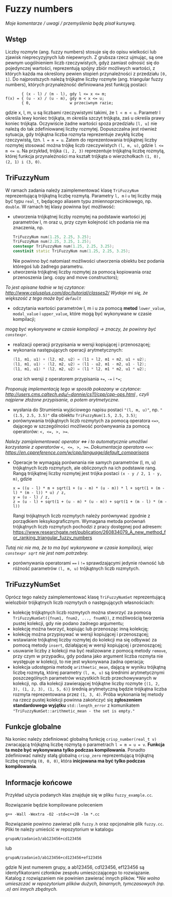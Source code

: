 # Fuzzy numbers

_Moje komentarze / uwagi / przemyślenia będę pisał kursywą._
## Wstęp
Liczby rozmyte (ang. fuzzy numbers) stosuje się do opisu wielkości lub zjawisk
nieprecyzyjnych lub niepewnych. Z grubsza rzecz ujmując, są one pewnym
uogólnieniem liczb rzeczywistych, gdyż zamiast odnosić się do pojedynczej
wartości, reprezentują spójny zbiór możliwych wartości, z których każda ma
określony pewien stopień przynależności z przedziału `[0, 1]`. Do najprostszych
należą trójkątne liczby rozmyte (ang. triangular fuzzy numbers), których
przynależność definiowana jest funkcją postaci:
```
       { (x - l) / (m - l), gdy l <= x <= m;
f(x) = { (u - x) / (u - m), gdy m < x <= u;
       { 0,                 w przeciwnym razie;
```
gdzie x, l, m, u są liczbami rzeczywistymi takimi, że `l < m < u`. Parametr l
określa lewy koniec trójkąta, m określa szczyt trójkąta, zaś u określa prawy
koniec trójkąta. Oczywiście żadne wartości spoza przedziału `[l, u]` nie należą
do tak zdefiniowanej liczby rozmytej. Dopuszczalna jest również sytuacja, gdy
trójkątna liczba rozmyta reprezentuje zwykłą liczbę rzeczywistą, tzn.
`l = m = u`. Zatem do reprezentowania trójkątnej liczby rozmytej stosować można
trójkę liczb rzeczywistych `(l, m, u)`, gdzie `l <= m <= u`.
Na przykład, trójka `(1, 2, 3)` reprezentuje trójkątną liczbę rozmytą, której
funkcja przynależności ma kształt trójkąta o wierzchołkach `(1, 0), (2, 1)
i (3, 0)`.
## TriFuzzyNum
W ramach zadania należy zaimplementować klasę `TriFuzzyNum` reprezentującą
trójkątną liczbę rozmytą. Parametry `l, m` i `u` tej liczby mają być typu `real_t`,
będącego aliasem typu zmiennoprzecinkowego, np. `double`. W ramach tej klasy
powinna być możliwość:
- utworzenia trójkątnej liczby rozmytej na podstawie wartości jej parametrów
  l, m oraz u, przy czym kolejność ich podania nie ma znaczenia, np.
  ```C++
  TriFuzzyNum num(1.25, 2.25, 3.25);
  TriFuzzyNum num(2.25, 3.25, 1.25);
  constexpr TriFuzzyNum num(1.25, 2.25, 3.25);
  constinit static TriFuzzyNum num(1.25, 2.25, 3.25);
  ```
  Nie powinno być natomiast możliwości utworzenia obiektu bez podania któregoś
  lub żadnego parametru.
- utworzenia trójkątnej liczby rozmytej za pomocą kopiowania oraz przenoszenia
  (ang. copy and move constructors);

_To jest opisane ładnie w tej czytance: http://www.cplusplus.com/doc/tutorial/classes2/
Wydaje mi się, że większość z tego może być `default`_

- odczytania wartości parametrów l, m i u za pomocą **metod** `lower_value`,
  `modal_value` i `upper_value`, które mogą być wykonywane w czasie kompilacji;

_mogą być wykonywane w czasie kompilacji -> znaczy, że powinny być `constexpr`._

- realizacji operacji przypisania w wersji kopiującej i przenoszącej;
- wykonania następujących operacji arytmetycznych:
  ```C++
  (l1, m1, u1) + (l2, m2, u2) = (l1 + l2, m1 + m2, u1 + u2);
  (l1, m1, u1) - (l2, m2, u2) = (l1 - u2, m1 - m2, u1 - l2);
  (l1, m1, u1) * (l2, m2, u2) = (l1 * l2, m1 * m2, u1 * u2);
  ```
  oraz ich wersji z operatorem przypisania `+=`, `-=` i `*=`;

_Proponuję implementację tego w sposób pokazany w czytance:
http://users.cms.caltech.edu/~donnie/cs11/cpp/cpp-ops.html
, czyli najpierw złożone przypisanie, a potem arytmetyczne._

- wysłania do Strumienia wyjściowego napisu postaci `"(l, m, u)"`, np.
  `"(1.5, 2.5, 3.5)"` dla obiektu `TriFuzzyNum(1.5, 2.5, 3.5)`;
- porównywania trójkątnych liczb rozmytych za pomocą operatora `<=>`,
  dającego w szczególności możliwość porównywania za pomocą operatorów:
  `<, <=, >, >=`.

_Należy zamiplementować operator <=> i to automatycznie umożliwi korzystanie z
  operatorów `<, <=, >, >=`. Dokumentacja operatora `<=>`:
https://en.cppreference.com/w/cpp/language/default_comparisons_

- Operacje te wymagają porównania nie samych parametrów (l, m, u) trójkątnych
  liczb rozmytych, ale obliczonych na ich podstawie rang. Rangą trójkątnej
  liczby rozmytej jest trójka postaci `(x - y / 2, 1 - y, m)`, gdzie
  ```
  x = ((u - l) * m + sqrt(1 + (u - m) * (u - m)) * l + sqrt(1 + (m - l) * (m - l)) * u) / z,
  y = (u - l) / z,
  z = (u - l) + sqrt(1 + (u - m) * (u - m)) + sqrt(1 + (m - l) * (m - l))
  ```
  Rangi trójkątnych liczb rozmytych należy porównywać zgodnie z porządkiem
  leksykograficznym. Wymagana metoda porównań trójkątnych liczb rozmytych
  pochodzi z pracy dostępnej pod adresem:
  https://www.researchgate.net/publication/260834079_A_new_method_for_ranking_triangular_fuzzy_numbers

_Tutaj nic nie ma, że to ma być wykonywane w czasie kompilacji, więc `constexpr sqrt`
nie jest nam potrzebny._

- porównywania operatorami `==` i `!=` sprawdzającymi jedynie równość lub różność
  parametrów `(l, m, u)` trójkątnych liczb rozmytych.
## TriFuzzyNumSet
Oprócz tego należy zaimplementować klasę `TriFuzzyNumSet` reprezentującą
wielozbiór trójkątnych liczb rozmytych o następujących własnościach:
- kolekcję trójkątnych liczb rozmytych można stworzyć za pomocą
  `TriFuzzyNumSet({fnum1, fnum2, ..., fnumN})`,
  z możliwością tworzenia pustej kolekcji, gdy nie podano żadnego argumentu;
- kolekcję można tworzyć, kopiując lub przenosząc inną kolekcję;
- kolekcję można przypisywać w wersji kopiującej i przenoszącej;
- wstawianie trójkątnej liczby rozmytej do kolekcji ma się odbywać za pomocą
  metody `insert`, działającej w wersji kopiującej i przenoszącej;
- usuwanie liczby z kolekcji ma być realizowane z pomocą metody `remove`, przy
  czym w przypadku, gdy podana jako argument liczba rozmyta nie występuje
  w kolekcji, to nie jest wykonywana żadna operacja;
- kolekcja udostępnia metodę `arithmetic_mean`, dającą w wyniku trójkątną
  liczbę rozmytą, której parametry `(l, m, u)` są średnimi arytmetycznymi
  poszczególnych parametrów wszystkich liczb przechowywanych w kolekcji, np.
  dla kolekcji zawierającej trójkątne liczby rozmyte
  `{(1, 2, 3), (1, 2, 3), (1, 5, 6)}`
  średnią arytmetyczną będzie trójkątna liczba rozmyta reprezentowana przez
  `(1, 3, 4)`.
  Próba wykonania tej metody na rzecz pustej kolekcji powinna zakończyć się
  **zgłoszeniem standardowego wyjątku** `std::length_error` z komunikatem
  `"TriFuzzyNumSet::arithmetic_mean - the set is empty."`


## Funkcje globalne
Na koniec należy zdefiniować globalną funkcję `crisp_number(real_t v)` zwracającą
trójkątną liczbę rozmytą o parametrach `l = m = u = v`. **Funkcja ta może być
wykonywana tylko podczas kompilowania**. Ponadto zdefiniować należy stałą globalną
`crisp_zero` reprezentującą trójkątną liczbę rozmytą `(0, 0, 0)`, która **inicjowana
ma być tylko podczas kompilowania**.

## Informacje końcowe
Przykład użycia podanych klas znajduje się w pliku `fuzzy_example.cc`.

Rozwiązanie będzie kompilowane poleceniem

`g++ -Wall -Wextra -O2 -std=c++20 -lm *.cc`

Rozwiązanie powinno zawierać plik `fuzzy.h` oraz opcjonalnie plik `fuzzy.cc`.
Pliki te należy umieścić w repozytorium w katalogu

`grupaN/zadanie3/ab123456+cd123456`

lub

`grupaN/zadanie3/ab123456+cd123456+ef123456`

gdzie N jest numerem grupy, a ab123456, cd123456, ef123456 są identyfikatorami
członków zespołu umieszczającego to rozwiązanie. Katalog z rozwiązaniem nie
powinien zawierać innych plików. **Nie wolno umieszczać w repozytorium plików
dużych, binarnych, tymczasowych (np. *.o) ani innych zbędnych.**
